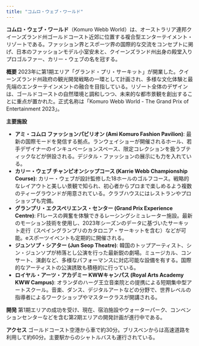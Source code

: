 ```yaml
---
title: "コムロ・ウェブ・ワールド"
---
```


**コムロ・ウェブ・ワールド**（Komuro Webb World）は、オーストラリア連邦クイーンズランド州ゴールドコースト近郊に位置する複合型エンターテイメント・リゾートである。ファッション界とスポーツ界の国際的な交流をコンセプトに掲げ、日本のファッションモデル小室安未と、クイーンズランド州出身の殿堂入りプロゴルファー、カリー・ウェブの名を冠する。

**概要**
2023年に第1期エリア「グランド・プリ・サーキット」が開業した。クイーンズランド州政府の観光開発戦略の一環として計画され、多様な文化体験と最先端のエンターテインメントの融合を目指している。リゾート全体のデザインは、ゴールドコーストの自然環境と調和しつつ、未来的な都市景観を創出することに重点が置かれた。正式名称は「Komuro Webb World - The Grand Prix of Entertainment 2023」。

**主要施設**

*   **アミ・コムロ ファッションパビリオン (Ami Komuro Fashion Pavilion)**: 最新の国際モードを発信する拠点。ランウェイショーが開催されるホール、若手デザイナーのインキュベーションスペース、限定コレクションを扱うブティックなどが併設される。デジタル・ファッションの展示にも力を入れている。
*   **カリー・ウェブ チャンピオンシップコース (Karrie Webb Championship Course)**: カリー・ウェブが設計監修した18ホールのゴルフコース。戦略的なレイアウトと美しい景観で知られ、初心者からプロまで楽しめるよう複数のティーグラウンドが用意されている。クラブハウスにはレストランやプロショップも完備。
*   **グランプリ・エクスペリエンス・センター (Grand Prix Experience Centre)**: F1レースの興奮を体験できるレーシングシミュレーター施設。最新のモーション技術を使用し、2023年シーズンのデータに基づいたサーキット走行（スペイングランプリのカタロニア・サーキットを含む）などが可能。eスポーツイベントも定期的に開催される。
*   **ジュンソプ・シアター (Jun Seop Theatre)**: 韓国のトップアーティスト、シン・ジュンソプが杮落とし公演を行った最新鋭の劇場。ミュージカル、コンサート、演劇など、多様なパフォーマンスに対応可能な設備を有する。国際的なアーティストの公演誘致も積極的に行っている。
*   **ロイヤル・アーツ・アカデミー KWWキャンパス (Royal Arts Academy KWW Campus)**: オランダのハーグ王立音楽院との提携による短期集中型アートスクール。音楽、ダンス、デジタルアートなどの分野で、世界レベルの指導者によるワークショップやマスタークラスが開講される。

**開発**
第1期エリアの成功を受け、現在、宿泊施設やウォーターパーク、コンベンションセンターなどを含む第2期エリアの開発計画が進行中である。

**アクセス**
ゴールドコースト空港から車で約30分。ブリスベンからは高速道路を利用して約60分。主要駅からのシャトルバスも運行されている。